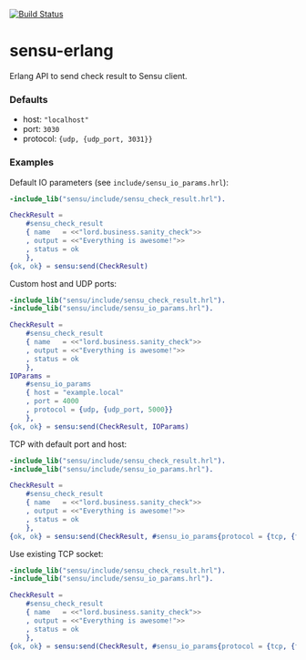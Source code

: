 [![Build Status](https://travis-ci.org/ibnfirnas/sensu-erlang.svg?branch=master)](https://travis-ci.org/ibnfirnas/sensu-erlang)

# sensu-erlang
Erlang API to send check result to Sensu client.

### Defaults

- host: `"localhost"`
- port: `3030`
- protocol: `{udp, {udp_port, 3031}}`

### Examples

Default IO parameters (see `include/sensu_io_params.hrl`):
```erlang
-include_lib("sensu/include/sensu_check_result.hrl").

CheckResult =
    #sensu_check_result
    { name   = <<"lord.business.sanity_check">>
    , output = <<"Everything is awesome!">>
    , status = ok
    },
{ok, ok} = sensu:send(CheckResult)
```

Custom host and UDP ports:
```erlang
-include_lib("sensu/include/sensu_check_result.hrl").
-include_lib("sensu/include/sensu_io_params.hrl").

CheckResult =
    #sensu_check_result
    { name   = <<"lord.business.sanity_check">>
    , output = <<"Everything is awesome!">>
    , status = ok
    },
IOParams =
    #sensu_io_params
    { host = "example.local"
    , port = 4000
    , protocol = {udp, {udp_port, 5000}}
    },
{ok, ok} = sensu:send(CheckResult, IOParams)
```

TCP with default port and host:
```erlang
-include_lib("sensu/include/sensu_check_result.hrl").
-include_lib("sensu/include/sensu_io_params.hrl").

CheckResult =
    #sensu_check_result
    { name   = <<"lord.business.sanity_check">>
    , output = <<"Everything is awesome!">>
    , status = ok
    },
{ok, ok} = sensu:send(CheckResult, #sensu_io_params{protocol = {tcp, {tcp_timeout, 5000}}})
```

Use existing TCP socket:
```erlang
-include_lib("sensu/include/sensu_check_result.hrl").
-include_lib("sensu/include/sensu_io_params.hrl").

CheckResult =
    #sensu_check_result
    { name   = <<"lord.business.sanity_check">>
    , output = <<"Everything is awesome!">>
    , status = ok
    },
{ok, ok} = sensu:send(CheckResult, #sensu_io_params{protocol = {tcp, {tcp_socket, Socket}}})
```
